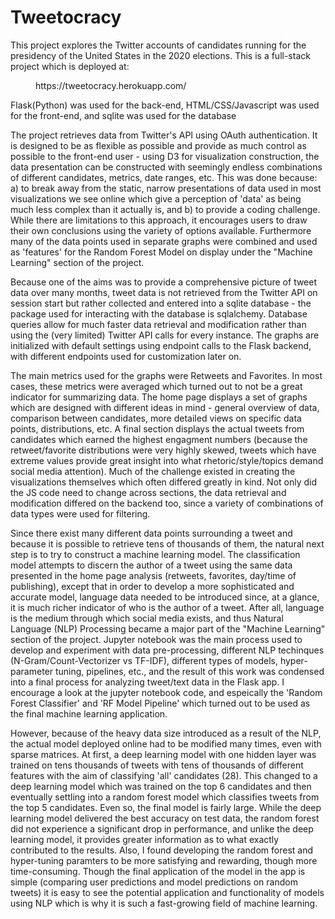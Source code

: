 # Tweetocracy

This project explores the Twitter accounts of candidates running for the presidency of the United States in the 2020 elections. This is a full-stack project which is
deployed at:

<dl>
  <dd>https://tweetocracy.herokuapp.com/</dd>

</dl>

Flask(Python) was used for the back-end, HTML/CSS/Javascript was used for the front-end, and sqlite was used for the database

The project retrieves data from Twitter's API using OAuth authentication. It is designed to be as flexible as possible and provide as much control as possible to the 
front-end user - using D3 for visualization construction, the data presentation can be constructed with seemingly endless combinations of different candidates, metrics,
date ranges, etc. This was done because: a) to break away from the static, narrow presentations of data used in most visualizations we see online which give a perception
of 'data' as being much less complex than it actually is, and b) to provide a coding challenge. While there are limitations to this approach, it encourages users to draw 
their own conclusions using the variety of options available. Furthermore many of the data points used in separate graphs were combined and used as 'features' for the
Random Forest Model on display under the "Machine Learning" section of the project.

Because one of the aims was to provide a comprehensive picture of tweet data over many months, tweet data is not retrieved from the Twitter API on session start 
but rather collected and entered into a sqlite database - the package used for interacting with the database is sqlalchemy. Database queries allow for much faster
data retrieval and modification rather than using the (very limited) Twitter API calls for every instance. The graphs are initialized with default settings using 
endpoint calls to the Flask backend, with different endpoints used for customization later on. 

The main metrics used for the graphs were Retweets and Favorites. In most cases, these metrics were averaged which turned out to not be a great indicator for summarizing data.
The home page displays a set of graphs which are designed with different ideas in mind - general overview of data, comparison between candidates, more detailed views on 
specific data points, distributions, etc. A final section displays the actual tweets from candidates which earned the highest engagment numbers (because the retweet/favorite
distributions were very highly skewed, tweets which have extreme values provide great insight into what rhetoric/style/topics demand social media attention). Much of the 
challenge existed in creating the visualizations themselves which often differed greatly in kind. Not only did the JS code need to change across sections, the data
retrieval and modification differed on the backend too, since a variety of combinations of data types were used for filtering.

Since there exist many different data points surrounding a tweet and because it is possible to retrieve tens of thousands of them, the natural next step is to try to 
construct a machine learning model. The classification model attempts to discern the author of a tweet using the same data presented in the home page analysis (retweets,
favorites, day/time of publishing), except that in order to develop a more sophisticated and accurate model, language data needed to be introduced since, at a glance, it 
is much richer indicator of who is the author of a tweet. After all, language is the medium through which social media exists, and thus Natural Language (NLP) Processing became a 
major part of the "Machine Learning" section of the project. Jupyter notebook was the main process used to develop and experiment with data pre-processing, different 
NLP techinques (N-Gram/Count-Vectorizer vs TF-IDF), different types of models, hyper-parameter tuning, pipelines, etc., and the result of this work was condensed into 
a final process for analyzing tweet/text data in the Flask app. I encourage a look at the jupyter notebook code, and espeically the 'Random Forest Classifier' and 'RF Model 
Pipeline' which turned out to be used as the final machine learning application. 

However, because of the heavy data size introduced as a result of the NLP, the actual model deployed online had to be modified many times, even with sparse matrices. 
At first, a deep learning model with one hidden layer was trained on tens thousands of tweets with tens of thousands of different features with the aim of classifying
'all' candidates (28). This changed to a deep learning model which was trained on the top 6 candidates and then eventually settling into a random forest model 
which classifies tweets from the top 5 candidates. Even so, the final model is fairly large. While the deep learning model delivered the best accuracy on test data, 
the random forest did not experience a significant drop in performance, and unlike the deep learning model, it provides greater information as to what exactly 
contributed to the results. Also, I found developing the random forest and hyper-tuning paramters to be more satisfying and rewarding, though more time-consuming. 
Though the final application of the model in the app is simple (comparing user predictions and model predictions on random tweets) it is easy to see the potential 
application and functionality of models using NLP which is why it is such a fast-growing field of machine learning.